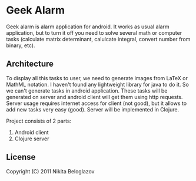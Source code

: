 # Geek Alarm

Geek alarm is alarm application for android. It works as usual alarm application, but to turn it off you need to solve several math or computer tasks (calculate matrix determinant, calulcate integral, convert number from binary, etc).

## Architecture

To display all this tasks to user, we need to generate images from LaTeX or MathML notation. I haven't found any lightweight library for java to do it. So we can't generate tasks in android application. These tasks will be generated on server and android client will get them using http requests. Server usage requires internet access for client (not good), but it allows to add new tasks very easy (good). Server will be implemented in Clojure.

Project consists of 2 parts:
 1. Android client
 2. Clojure server

## License

Copyright (C) 2011 Nikita Beloglazov

